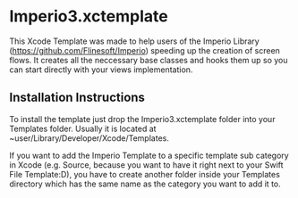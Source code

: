 # Imperio3.xctemplate
This Xcode Template was made to help users of the Imperio Library (https://github.com/Flinesoft/Imperio) speeding up the creation of screen flows. It creates all the neccessary base classes and hooks them up so you can start directly with your views implementation.

## Installation Instructions
To install the template just drop the Imperio3.xctemplate folder into your Templates folder. Usually it is located at ~user/Library/Developer/Xcode/Templates. 

If you want to add the Imperio Template to a specific template sub category in Xcode (e.g. Source, because you want to have it right next to your Swift File Template:D), you have to create another folder inside your Templates directory which has the same name as the category you want to add it to.

